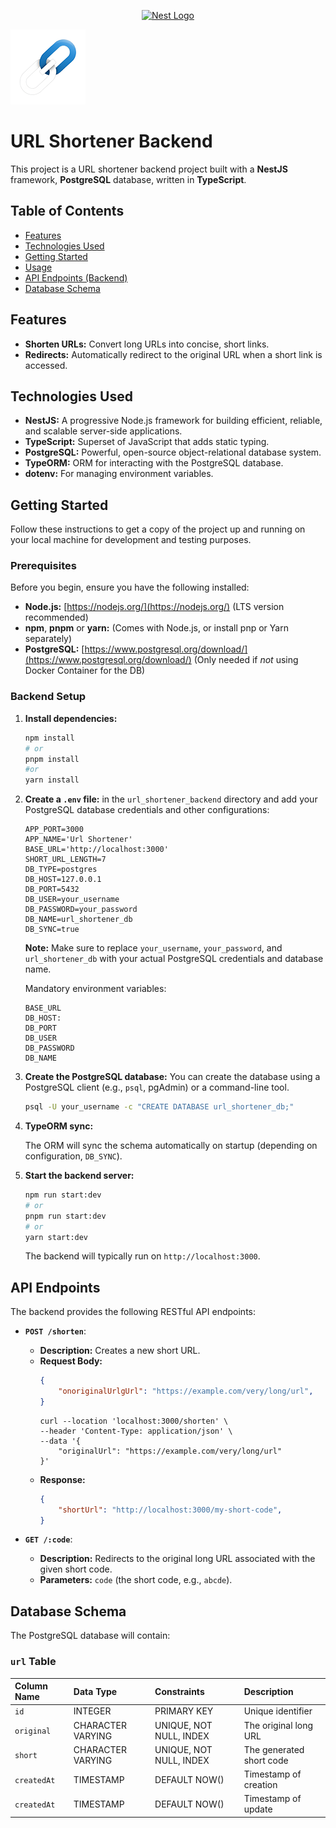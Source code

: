 <p align="center">
  <a href="http://nestjs.com/" target="blank"><img src="https://nestjs.com/img/logo-small.svg" width="120" alt="Nest Logo" /></a>
</p>

[circleci-image]: https://img.shields.io/circleci/build/github/nestjs/nest/master?token=abc123def456
[circleci-url]: https://circleci.com/gh/nestjs/nest
![Logo](https://github.com/artak-petrosyan/url_shortener_app/blob/main/url_shortener_frontend/public/logo_small.png?raw=true)
# URL Shortener Backend

This project is a URL shortener backend project built with a **NestJS** framework, **PostgreSQL** database, written in **TypeScript**.

## Table of Contents

  * [Features](#features)
  * [Technologies Used](#technologies-used)
  * [Getting Started](#getting-started)
  * [Usage](#usage)
  * [API Endpoints (Backend)](#api-endpoints-backend)
  * [Database Schema](#database-schema)

## Features

  * **Shorten URLs:** Convert long URLs into concise, short links.
  * **Redirects:** Automatically redirect to the original URL when a short link is accessed.

## Technologies Used

  * **NestJS:** A progressive Node.js framework for building efficient, reliable, and scalable server-side applications.
  * **TypeScript:** Superset of JavaScript that adds static typing.
  * **PostgreSQL:** Powerful, open-source object-relational database system.
  * **TypeORM:** ORM for interacting with the PostgreSQL database.
  * **dotenv:** For managing environment variables.
 

## Getting Started

Follow these instructions to get a copy of the project up and running on your local machine for development and testing purposes.

### Prerequisites

Before you begin, ensure you have the following installed:

  * **Node.js:** [https://nodejs.org/](https://nodejs.org/) (LTS version recommended)
  * **npm**, **pnpm** or **yarn:** (Comes with Node.js, or install pnp or Yarn separately)
  * **PostgreSQL:** [https://www.postgresql.org/download/](https://www.postgresql.org/download/) (Only needed if *not* using Docker Container for the DB)

### Backend Setup

1.  **Install dependencies:**

    ```bash
    npm install
    # or
    pnpm install
    #or
    yarn install
    ```

3.  **Create a `.env` file:** in the `url_shortener_backend` directory and add your PostgreSQL database credentials and other configurations:

    ```env
    APP_PORT=3000
    APP_NAME='Url Shortener'
    BASE_URL='http://localhost:3000'
    SHORT_URL_LENGTH=7
    DB_TYPE=postgres
    DB_HOST=127.0.0.1
    DB_PORT=5432
    DB_USER=your_username
    DB_PASSWORD=your_password
    DB_NAME=url_shortener_db
    DB_SYNC=true
    ```

    **Note:** Make sure to replace `your_username`, `your_password`, and `url_shortener_db` with your actual PostgreSQL credentials and database name.

    Mandatory environment variables:

    ```env
    BASE_URL
    DB_HOST:
    DB_PORT
    DB_USER
    DB_PASSWORD
    DB_NAME
    ```

4.  **Create the PostgreSQL database:**
    You can create the database using a PostgreSQL client (e.g., `psql`, pgAdmin) or a command-line tool.

    ```bash
    psql -U your_username -c "CREATE DATABASE url_shortener_db;"
    ```

5.  **TypeORM sync:**

    The ORM will sync the schema automatically on startup (depending on configuration, `DB_SYNC`).

6.  **Start the backend server:**

    ```bash
    npm run start:dev
    # or
    pnpm run start:dev
    # or
    yarn start:dev
    ```

    The backend will typically run on `http://localhost:3000`.

## API Endpoints

The backend provides the following RESTful API endpoints:

  * **`POST /shorten`**:

      * **Description:** Creates a new short URL.
      * **Request Body:**
        ```json
        {
            "onoriginalUrlgUrl": "https://example.com/very/long/url",
        }
        ```
        ```cURL
        curl --location 'localhost:3000/shorten' \
        --header 'Content-Type: application/json' \
        --data '{
            "originalUrl": "https://example.com/very/long/url"
        }'
        ```
      * **Response:**
        ```json
        {
            "shortUrl": "http://localhost:3000/my-short-code",
        }
        ```

  * **`GET /:code`**:

      * **Description:** Redirects to the original long URL associated with the given short code.
      * **Parameters:** `code` (the short code, e.g., `abcde`).

## Database Schema

The PostgreSQL database will contain:

### `url` Table

| Column Name | Data Type | Constraints | Description              |
| :---------- | :-------- | :---------- | :----------------------- |
| `id`        | INTEGER      | PRIMARY KEY | Unique identifier        |
| `original`  | CHARACTER VARYING      | UNIQUE, NOT NULL, INDEX   | The original long URL    |
| `short`| CHARACTER VARYING      | UNIQUE, NOT NULL, INDEX   | The generated short code |
| `createdAt`| TIMESTAMP | DEFAULT NOW() | Timestamp of creation |
| `createdAt`| TIMESTAMP | DEFAULT NOW() | Timestamp of update |
